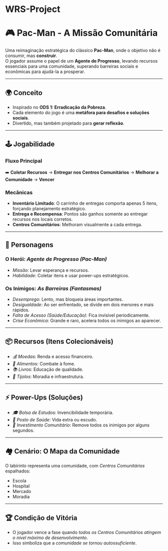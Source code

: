 # WRS-Project

# 🎮 Pac-Man - A Missão Comunitária  

Uma reimaginação estratégica do clássico **Pac-Man**, onde o objetivo não é consumir, mas **construir**.  
O jogador assume o papel de um **Agente de Progresso**, levando recursos essenciais para uma comunidade, superando barreiras sociais e econômicas para ajudá-la a prosperar.  

---

## 🌍 Conceito  
- Inspirado no **ODS 1: Erradicação da Pobreza**.  
- Cada elemento do jogo é uma **metáfora para desafios e soluções sociais**.  
- Divertido, mas também projetado para **gerar reflexão**.  

---

## 🕹️ Jogabilidade  
### Fluxo Principal  
➡️ **Coletar Recursos** → **Entregar nos Centros Comunitários** → **Melhorar a Comunidade** → **Vencer**  

### Mecânicas  
- **Inventário Limitado**: O carrinho de entregas comporta apenas 5 itens, forçando planejamento estratégico.  
- **Entrega e Recompensa**: Pontos são ganhos somente ao entregar recursos nos locais corretos.  
- **Centros Comunitários**: Melhoram visualmente a cada entrega.

---

## 👤 Personagens  
### O Herói: *Agente de Progresso (Pac-Man)*  
- *Missão*: Levar esperança e recursos.  
- *Habilidade*: Coletar itens e usar power-ups estratégicos.  

### Os Inimigos: *As Barreiras (Fantasmas)*  
- *Desemprego*: Lento, mas bloqueia áreas importantes.  
- *Desigualdade*: Ao ser enfrentado, se divide em dois menores e mais rápidos.  
- *Falta de Acesso (Saúde/Educação)*: Fica invisível periodicamente.  
- *Crise Econômica*: Grande e raro, acelera todos os inimigos ao aparecer.  

---

## 📦 Recursos (Itens Colecionáveis)  
- *💰 Moedas*: Renda e acesso financeiro.  
- *🍎 Alimentos*: Combate à fome.  
- *📚 Livros*: Educação de qualidade.  
- *🧱 Tijolos*: Moradia e infraestrutura.  

---

## ⚡ Power-Ups (Soluções)  
- *🎓 Bolsa de Estudos*: Invencibilidade temporária.  
- *🏥 Posto de Saúde*: Vida extra ou escudo.  
- *🏦 Investimento Comunitário*: Remove todos os inimigos por alguns segundos.  

---

## 🏘 Cenário: O Mapa da Comunidade  
O labirinto representa uma comunidade, com *Centros Comunitários* espalhados:  
- Escola  
- Hospital  
- Mercado  
- Moradia  

---

## 🏆 Condição de Vitória  
- O jogador vence a fase quando *todos os Centros Comunitários atingem o nível máximo de desenvolvimento*.  
- Isso simboliza que a *comunidade se tornou autossuficiente*.